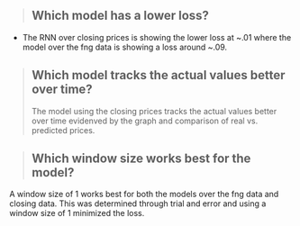 > ## Which model has a lower loss?
- The RNN over closing prices is showing the lower loss at ~.01 where the model over the fng data is showing a loss around ~.09.
>
> ## Which model tracks the actual values better over time?
>The model using the closing prices tracks the actual values better over time evidenved by the graph and comparison of real vs. predicted prices. 

> ## Which window size works best for the model?
A window size of 1 works best for both the models over the fng data and closing data. This was determined through trial and error and using a window size of 1 minimized the loss.